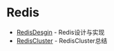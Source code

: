 # Redis

* [RedisDesgin](https://github.com/SulphurFH/NoteBook/blob/master/Redis/RedisDesgin.md) - Redis设计与实现
* [RedisCluster](https://github.com/SulphurFH/NoteBook/blob/master/Redis/RedisCluster.md) - RedisCluster总结

